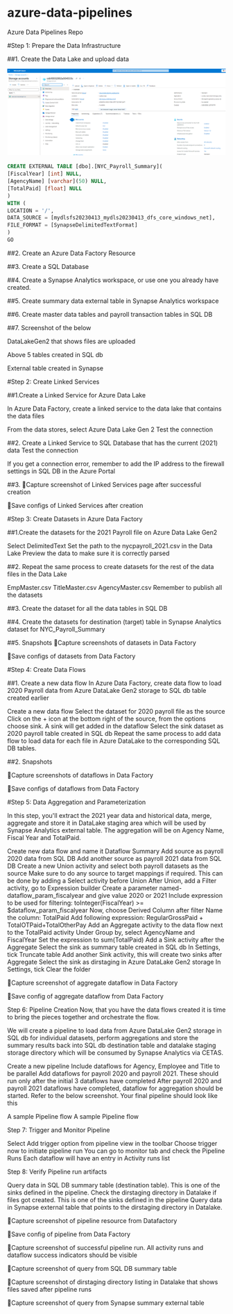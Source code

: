 # azure-data-pipelines
Azure Data Pipelines Repo

#Step 1: Prepare the Data Infrastructure

##1. Create the Data Lake and upload data

![Test snapshot](test.png)

```sql
CREATE EXTERNAL TABLE [dbo].[NYC_Payroll_Summary](
[FiscalYear] [int] NULL,
[AgencyName] [varchar](50) NULL,
[TotalPaid] [float] NULL
)
WITH (
LOCATION = '/',
DATA_SOURCE = [mydlsfs20230413_mydls20230413_dfs_core_windows_net],
FILE_FORMAT = [SynapseDelimitedTextFormat]
)
GO
```

##2. Create an Azure Data Factory Resource

##3. Create a SQL Database

##4. Create a Synapse Analytics workspace, or use one you already have created.

##5. Create summary data external table in Synapse Analytics workspace

##6. Create master data tables and payroll transaction tables in SQL DB


##7. Screenshot of the below

DataLakeGen2 that shows files are uploaded

Above 5 tables created in SQL db

External table created in Synapse


#Step 2: Create Linked Services

##1.Create a Linked Service for Azure Data Lake

In Azure Data Factory, create a linked service to the data lake that contains the data files

From the data stores, select Azure Data Lake Gen 2
Test the connection

##2. Create a Linked Service to SQL Database that has the current (2021) data
Test the connection


If you get a connection error, remember to add the IP address to the firewall settings in SQL DB in the Azure Portal


##3.
📝Capture screenshot of Linked Services page after successful creation

📝Save configs of Linked Services after creation



#Step 3: Create Datasets in Azure Data Factory

##1.Create the datasets for the 2021 Payroll file on Azure Data Lake Gen2

Select DelimitedText
Set the path to the nycpayroll_2021.csv in the Data Lake
Preview the data to make sure it is correctly parsed

##2. Repeat the same process to create datasets for the rest of the data files in the Data Lake

EmpMaster.csv
TitleMaster.csv
AgencyMaster.csv
Remember to publish all the datasets

##3. Create the dataset for all the data tables in SQL DB

##4. Create the datasets for destination (target) table in Synapse Analytics
dataset for NYC_Payroll_Summary

##5. Snapshots
📝Capture screenshots of datasets in Data Factory


📝Save configs of datasets from Data Factory


#Step 4: Create Data Flows

##1. Create a new data flow
In Azure Data Factory, create data flow to load 2020 Payroll data from Azure DataLake Gen2 storage to SQL db table created earlier

Create a new data flow
Select the dataset for 2020 payroll file as the source
Click on the + icon at the bottom right of the source, from the options choose sink. A sink will get added in the dataflow
Select the sink dataset as 2020 payroll table created in SQL db
Repeat the same process to add data flow to load data for each file in Azure DataLake to the corresponding SQL DB tables.


##2. Snapshots

📝Capture screenshots of dataflows in Data Factory

📝Save configs of dataflows from Data Factory



#Step 5: Data Aggregation and Parameterization

In this step, you'll extract the 2021 year data and historical data, merge, aggregate and store it in DataLake staging area which will be used by Synapse Analytics external table. The aggregation will be on Agency Name, Fiscal Year and TotalPaid.

Create new data flow and name it Dataflow Summary
Add source as payroll 2020 data from SQL DB
Add another source as payroll 2021 data from SQL DB
Create a new Union activity and select both payroll datasets as the source
Make sure to do any source to target mappings if required. This can be done by adding a Select activity before Union
After Union, add a Filter activity, go to Expression builder
Create a parameter named- dataflow_param_fiscalyear and give value 2020 or 2021
Include expression to be used for filtering: toInteger(FiscalYear) >= $dataflow_param_fiscalyear
Now, choose Derived Column after filter
Name the column: TotalPaid
Add following expression: RegularGrossPaid + TotalOTPaid+TotalOtherPay
Add an Aggregate activity to the data flow next to the TotalPaid activity
Under Group by, select AgencyName and FiscalYear
Set the expression to sum(TotalPaid)
Add a Sink activity after the Aggregate
Select the sink as summary table created in SQL db
In Settings, tick Truncate table
Add another Sink activity, this will create two sinks after Aggregate
Select the sink as dirstaging in Azure DataLake Gen2 storage
In Settings, tick Clear the folder


📝Capture screenshot of aggregate dataflow in Data Factory


📝Save config of aggregate dataflow from Data Factory



Step 6: Pipeline Creation
Now, that you have the data flows created it is time to bring the pieces together and orchestrate the flow.

We will create a pipeline to load data from Azure DataLake Gen2 storage in SQL db for individual datasets, perform aggregations and store the summary results back into SQL db destination table and datalake staging storage directory which will be consumed by Synapse Analytics via CETAS.

Create a new pipeline
Include dataflows for Agency, Employee and Title to be parallel
Add dataflows for payroll 2020 and payroll 2021. These should run only after the initial 3 dataflows have completed
After payroll 2020 and payroll 2021 dataflows have completed, dataflow for aggregation should be started.
Refer to the below screenshot. Your final pipeline should look like this

A sample Pipeline flow
A sample Pipeline flow






Step 7: Trigger and Monitor Pipeline

Select Add trigger option from pipeline view in the toolbar
Choose trigger now to initiate pipeline run
You can go to monitor tab and check the Pipeline Runs
Each dataflow will have an entry in Activity runs list



Step 8: Verify Pipeline run artifacts

Query data in SQL DB summary table (destination table). This is one of the sinks defined in the pipeline.
Check the dirstaging directory in Datalake if files got created. This is one of the sinks defined in the pipeline
Query data in Synapse external table that points to the dirstaging directory in Datalake.



📝Capture screenshot of pipeline resource from Datafactory

📝Save config of pipeline from Data Factory

📝Capture screenshot of successful pipeline run. All activity runs and dataflow success indicators should be visible

📝Capture screenshot of query from SQL DB summary table

📝Capture screenshot of dirstaging directory listing in Datalake that shows files saved after pipeline runs

📝Capture screenshot of query from Synapse summary external table